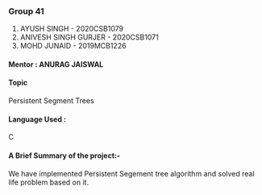 <h3> Group 41</h3>

1. AYUSH SINGH          -  2020CSB1079
2. ANIVESH SINGH GURJER -  2020CSB1071
3. MOHD JUNAID          -  2019MCB1226

<h4> Mentor : ANURAG JAISWAL </h4>

<h4> Topic </h4>
Persistent Segment Trees

<h4> Language Used : </h4>C

<h4> A Brief Summary of the project:- </h4>

We have implemented Persistent Segement tree algorithm and solved real life problem based on it.

